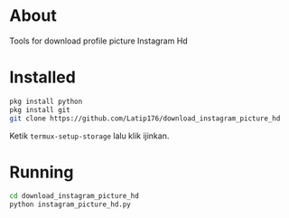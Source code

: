 # About
Tools for download profile picture Instagram Hd
# Installed
```BASH
pkg install python
pkg install git
git clone https://github.com/Latip176/download_instagram_picture_hd
```
Ketik ```termux-setup-storage``` lalu klik ijinkan.
# Running
```BASH
cd download_instagram_picture_hd
python instagram_picture_hd.py
```
